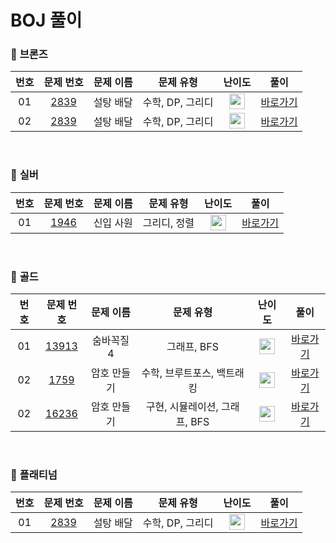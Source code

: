 # BOJ 풀이

### 🥉 <strong>브론즈</strong>

|  번호  |  문제 번호  |  문제 이름  |  문제 유형  |  난이도  |  풀이  |
| :-----: | :-----: | :-----: | :-----: | :-----: | :-----: |
| 01 | [2839](https://www.acmicpc.net/problem/2839) | 설탕 배달 | 수학, DP, 그리디 |  <img height="25px" width="25px" src="https://static.solved.ac/tier_small/5.svg"/> |   [바로가기](.)  |
| 02 | [2839](https://www.acmicpc.net/problem/2839) | 설탕 배달 | 수학, DP, 그리디 |  <img height="25px" width="25px" src="https://static.solved.ac/tier_small/5.svg"/> |   [바로가기](.)  |  |


<br>

### 🥈 <strong>실버</strong>
|  번호  |  문제 번호  |  문제 이름  |  문제 유형  |  난이도  |  풀이  |
| :-----: | :-----: | :-----: | :-----: | :-----: | :-----: |
| 01 | [1946](https://www.acmicpc.net/problem/1946) | 신입 사원 | 그리디, 정렬 |  <img height="25px" width="25px" src="https://static.solved.ac/tier_small/10.svg"/> |   [바로가기](./Silver/BOJ_1946.md)  |

<br>

### 🥇 <strong>골드</strong>
|  번호  |  문제 번호  |  문제 이름  |  문제 유형  |  난이도  |  풀이  |
| :-----: | :-----: | :-----: | :-----: | :-----: | :-----: |
| 01 | [13913](https://www.acmicpc.net/problem/13913) | 숨바꼭질 4 | 그래프, BFS |  <img height="25px" width="25px" src="https://static.solved.ac/tier_small/12.svg"/> |   [바로가기](./Gold/BOJ_13913.md)  |
| 02 | [1759](https://www.acmicpc.net/problem/1759) | 암호 만들기 | 수학, 브루트포스, 백트래킹 |  <img height="25px" width="25px" src="https://static.solved.ac/tier_small/11.svg"/> |   [바로가기](./Gold/BOJ_1759.md)  |
| 02 | [16236](https://www.acmicpc.net/problem/16236) | 암호 만들기 | 구현, 시뮬레이션, 그래프, BFS |  <img height="25px" width="25px" src="https://static.solved.ac/tier_small/13.svg"/> |   [바로가기](./Gold/BOJ_13913.md)  |

<br>

### 💎 <strong>플래티넘</strong>
|  번호  |  문제 번호  |  문제 이름  |  문제 유형  |  난이도  |  풀이  |
| :-----: | :-----: | :-----: | :-----: | :-----: | :-----: |
| 01 | [2839](https://www.acmicpc.net/problem/2839) | 설탕 배달 | 수학, DP, 그리디 |  <img height="25px" width="25px" src="https://static.solved.ac/tier_small/20.svg"/> |   [바로가기](.)  |
